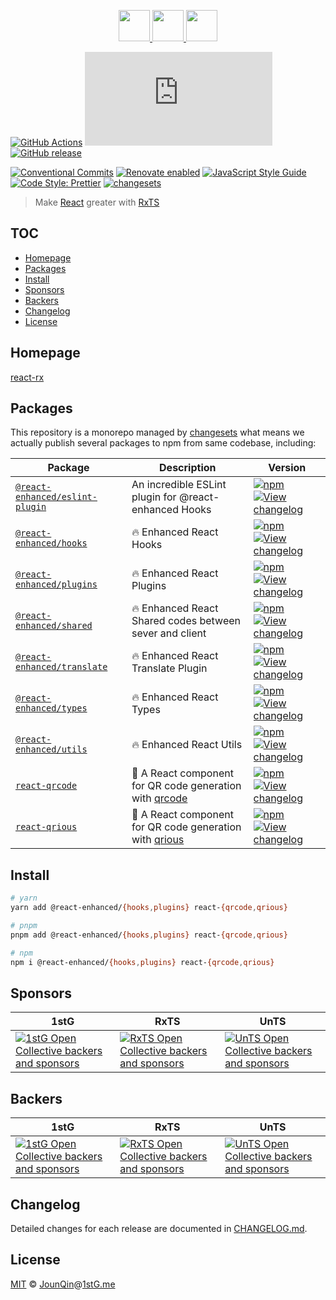 <p align="center">
  <a href="https://rxjs.dev">
    <img src="https://rxjs.dev/assets/images/logos/Rx_Logo_S.png" height="50" />
  </a>
  <a href="#readme">
    <img src="https://rx-ts.github.io/assets/heart.svg" height="50" />
  </a>
  <a href="https://reactjs.org">
    <img src="https://rx-ts.github.io/assets/react.svg"  height="50" />
  </a>
</p>

[![GitHub Actions](https://github.com/rx-ts/react/workflows/CI/badge.svg)](https://github.com/rx-ts/react/actions/workflows/ci.yml)
[![type-coverage](https://img.shields.io/badge/dynamic/json.svg?label=type-coverage&prefix=%E2%89%A5&suffix=%&query=$.typeCoverage.atLeast&uri=https%3A%2F%2Fraw.githubusercontent.com%2Frx-ts%2Freact%2Fmaster%2Fpackage.json)](https://github.com/plantain-00/type-coverage)
[![GitHub release](https://img.shields.io/github/release/rx-ts/react)](https://github.com/rx-ts/react/releases)

[![Conventional Commits](https://img.shields.io/badge/conventional%20commits-1.0.0-yellow.svg)](https://conventionalcommits.org)
[![Renovate enabled](https://img.shields.io/badge/renovate-enabled-brightgreen.svg)](https://renovatebot.com)
[![JavaScript Style Guide](https://img.shields.io/badge/code_style-standard-brightgreen.svg)](https://standardjs.com)
[![Code Style: Prettier](https://img.shields.io/badge/code_style-prettier-ff69b4.svg)](https://github.com/prettier/prettier)
[![changesets](https://img.shields.io/badge/maintained%20with-changesets-176de3.svg)](https://github.com/changesets/changesets)

> Make [React][] greater with [RxTS][]

## TOC <!-- omit in toc -->

- [Homepage](#homepage)
- [Packages](#packages)
- [Install](#install)
- [Sponsors](#sponsors)
- [Backers](#backers)
- [Changelog](#changelog)
- [License](#license)

## Homepage

<a href="https://react-rx.vercel.app" target="_blank">react-rx</a>

## Packages

This repository is a monorepo managed by [changesets][] what means we actually publish several packages to npm from same codebase, including:

| Package                                                                    | Description                                                 | Version                                                                                                                                                                                                                                                                     |
| -------------------------------------------------------------------------- | ----------------------------------------------------------- | --------------------------------------------------------------------------------------------------------------------------------------------------------------------------------------------------------------------------------------------------------------------------- |
| [`@react-enhanced/eslint-plugin`](/packages/@react-enhanced/eslint-plugin) | An incredible ESLint plugin for @react-enhanced Hooks       | [![npm](https://img.shields.io/npm/v/@react-enhanced/eslint-plugin.svg)](https://www.npmjs.com/package/@react-enhanced/eslint-plugin) [![View changelog](https://img.shields.io/badge/changelog-explore-brightgreen)](https://changelogs.xyz/@react-enhanced/eslint-plugin) |
| [`@react-enhanced/hooks`](/packages/@react-enhanced/hooks)                 | 🔥 Enhanced React Hooks                                     | [![npm](https://img.shields.io/npm/v/@react-enhanced/hooks.svg)](https://www.npmjs.com/package/@react-enhanced/hooks) [![View changelog](https://img.shields.io/badge/changelog-explore-brightgreen)](https://changelogs.xyz/@react-enhanced/hooks)                         |
| [`@react-enhanced/plugins`](/packages/@react-enhanced/plugins)             | 🔥 Enhanced React Plugins                                   | [![npm](https://img.shields.io/npm/v/@react-enhanced/plugins.svg)](https://www.npmjs.com/package/@react-enhanced/plugins) [![View changelog](https://img.shields.io/badge/changelog-explore-brightgreen)](https://changelogs.xyz/@react-enhanced/plugins)                   |
| [`@react-enhanced/shared`](/packages/@react-enhanced/shared)               | 🔥 Enhanced React Shared codes between sever and client     | [![npm](https://img.shields.io/npm/v/@react-enhanced/shared.svg)](https://www.npmjs.com/package/@react-enhanced/shared) [![View changelog](https://img.shields.io/badge/changelog-explore-brightgreen)](https://changelogs.xyz/@react-enhanced/shared)                      |
| [`@react-enhanced/translate`](/packages/@react-enhanced/translate)         | 🔥 Enhanced React Translate Plugin                          | [![npm](https://img.shields.io/npm/v/@react-enhanced/translate.svg)](https://www.npmjs.com/package/@react-enhanced/translate) [![View changelog](https://img.shields.io/badge/changelog-explore-brightgreen)](https://changelogs.xyz/@react-enhanced/translate)             |
| [`@react-enhanced/types`](/packages/@react-enhanced/types)                 | 🔥 Enhanced React Types                                     | [![npm](https://img.shields.io/npm/v/@react-enhanced/types.svg)](https://www.npmjs.com/package/@react-enhanced/types) [![View changelog](https://img.shields.io/badge/changelog-explore-brightgreen)](https://changelogs.xyz/@react-enhanced/types)                         |
| [`@react-enhanced/utils`](/packages/@react-enhanced/utils)                 | 🔥 Enhanced React Utils                                     | [![npm](https://img.shields.io/npm/v/@react-enhanced/utils.svg)](https://www.npmjs.com/package/@react-enhanced/utils) [![View changelog](https://img.shields.io/badge/changelog-explore-brightgreen)](https://changelogs.xyz/@react-enhanced/utils)                         |
| [`react-qrcode`](/packages/react-qrcode)                                   | 🤳 A React component for QR code generation with [qrcode][] | [![npm](https://img.shields.io/npm/v/react-qrcode.svg)](https://www.npmjs.com/package/react-qrcode) [![View changelog](https://img.shields.io/badge/changelog-explore-brightgreen)](https://changelogs.xyz/react-qrcode)                                                    |
| [`react-qrious`](/packages/react-qrious)                                   | 🤳 A React component for QR code generation with [qrious][] | [![npm](https://img.shields.io/npm/v/react-qrious.svg)](https://www.npmjs.com/package/react-qrious) [![View changelog](https://img.shields.io/badge/changelog-explore-brightgreen)](https://changelogs.xyz/react-qrious)                                                    |

## Install

```sh
# yarn
yarn add @react-enhanced/{hooks,plugins} react-{qrcode,qrious}

# pnpm
pnpm add @react-enhanced/{hooks,plugins} react-{qrcode,qrious}

# npm
npm i @react-enhanced/{hooks,plugins} react-{qrcode,qrious}
```

## Sponsors

| 1stG                                                                                                                               | RxTS                                                                                                                               | UnTS                                                                                                                               |
| ---------------------------------------------------------------------------------------------------------------------------------- | ---------------------------------------------------------------------------------------------------------------------------------- | ---------------------------------------------------------------------------------------------------------------------------------- |
| [![1stG Open Collective backers and sponsors](https://opencollective.com/1stG/organizations.svg)](https://opencollective.com/1stG) | [![RxTS Open Collective backers and sponsors](https://opencollective.com/rxts/organizations.svg)](https://opencollective.com/rxts) | [![UnTS Open Collective backers and sponsors](https://opencollective.com/unts/organizations.svg)](https://opencollective.com/unts) |

## Backers

| 1stG                                                                                                                             | RxTS                                                                                                                             | UnTS                                                                                                                             |
| -------------------------------------------------------------------------------------------------------------------------------- | -------------------------------------------------------------------------------------------------------------------------------- | -------------------------------------------------------------------------------------------------------------------------------- |
| [![1stG Open Collective backers and sponsors](https://opencollective.com/1stG/individuals.svg)](https://opencollective.com/1stG) | [![RxTS Open Collective backers and sponsors](https://opencollective.com/rxts/individuals.svg)](https://opencollective.com/rxts) | [![UnTS Open Collective backers and sponsors](https://opencollective.com/unts/individuals.svg)](https://opencollective.com/unts) |

## Changelog

Detailed changes for each release are documented in [CHANGELOG.md](./CHANGELOG.md).

## License

[MIT][] © [JounQin][]@[1stG.me][]

[1stg.me]: https://www.1stg.me
[changesets]: https://github.com/changesets/changesets
[jounqin]: https://GitHub.com/JounQin
[mit]: http://opensource.org/licenses/MIT
[qrcode]: https://github.com/soldair/node-qrcode
[qrious]: https://github.com/neocotic/qrious
[react]: https://reactjs.org
[rxts]: https://rxjs.dev
